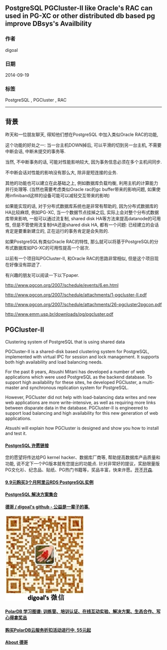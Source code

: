 ## PostgreSQL PGCluster-II like Oracle's RAC can used in PG-XC or other distributed db based pg improve DBsys's Availbility  
                               
### 作者              
digoal              
              
### 日期               
2014-09-19          
                
### 标签              
PostgreSQL , PGCluster , RAC    
                          
----                          
                           
## 背景           
昨天和一位朋友聊天, 得知他们想在PostgreSQL 中加入类似Oracle RAC的功能,   
  
这个功能的好处之一: 当一台主机DOWN掉后, 可以平滑的切到另一台主机, 不需要中断会话, 中断未提交的事务等.   
  
当然, 不中断事务的话, 可能对性能影响较大, 因为事务信息必须在多个主机间同步.  
  
不中断会话对性能的影响没有那么大, 除非是短连接的业务.  
  
其他的功能也可以建立在此基础之上, 例如数据库负载均衡, 利用主机的计算能力并行处理等. (当然也需要考虑类似Oracle rac的gc buffer带来的影响问题, 如果使用infiniband这样的设备可能可以减轻交互带来的影响)  
  
如果能实现的话, 对于分布式数据库系统也是非常有帮助的, 因为分布式数据库的HA比较麻烦, 例如PG-XC, 当一个数据节点挂掉之后, 实际上会对整个分布式数据库带来影响, 一般可以通过流复制, shared disk HA等方法来提高datanode的可用性, 但是不管使用流复制HA还是shared disk HA, 都有一个问题: 已经建立的会话肯定是要重新建立的, 正在运行的事务肯定是会失败的.  
  
如果PostgreSQL有类似Oracle RAC的特性, 那么就可以将基于PostgreSQL的分布式数据库如PG-XC的可用性提高一个层次.  
  
以前有一个项目叫PGCluster-II, 和Oracle RAC的思路非常相似, 但是这个项目现在好像没有踪迹了.  
  
有兴趣的朋友可以阅读一下以下paper.  
  
http://www.pgcon.org/2007/schedule/events/6.en.html  
  
http://www.pgcon.org/2007/schedule/attachments/1-pgcluster-II.pdf  
  
http://www.pgcon.org/2007/schedule/attachments/26-pgcluster2pgcon.pdf  
  
http://www.emm.usp.br/downloads/pg/pgcluster.pdf  
  
[<pgcluster-II>](20140919_01_pdf_001.pdf)  
  
[<pgcluster2pgcon>](20140919_01_pdf_002.pdf)  
  
## PGCluster-II  
Clustering system of PostgreSQL that is using shared data  
  
PGCluster-II is a shared-disk based clustering system for PostgreSQL, implemented with virtual IPC for session and lock management. It supports both high availability and load balancing needs.  
  
For the past 8 years, Atsushi Mitani has developed a number of web applications which were used PostgreSQL as the backend database. To support high availability for these sites, he developed PGCluster, a multi-master and synchronous replication system for PostgreSQL.  
  
However, PGCluster did not help with load-balancing data writes and new web applications are more write-intensive, as well as requiring more links between disparate data in the database. PGCluster-II is engineered to support load balancing and high availability for this new generation of web applications.  
  
Atsushi will explain how PGCluster is designed and show you how to install and test it.   
  
  
  
  
  
  
  
  
  
  
  
  
  
  
  
  
  
  
  
  
  
  
  
  
  
  
  
  
  
  
  
  
  
  
  
  
  
  
  
  
  
  
  
  
  
  
  
  
  
  
  
  
  
  
  
  
  
  
  
  
  
  
  
  
  
  
  
  
  
  
  
  
  
#### [PostgreSQL 许愿链接](https://github.com/digoal/blog/issues/76 "269ac3d1c492e938c0191101c7238216")
您的愿望将传达给PG kernel hacker、数据库厂商等, 帮助提高数据库产品质量和功能, 说不定下一个PG版本就有您提出的功能点. 针对非常好的提议，奖励限量版PG文化衫、纪念品、贴纸、PG热门书籍等，奖品丰富，快来许愿。[开不开森](https://github.com/digoal/blog/issues/76 "269ac3d1c492e938c0191101c7238216").  
  
  
#### [9.9元购买3个月阿里云RDS PostgreSQL实例](https://www.aliyun.com/database/postgresqlactivity "57258f76c37864c6e6d23383d05714ea")
  
  
#### [PostgreSQL 解决方案集合](https://yq.aliyun.com/topic/118 "40cff096e9ed7122c512b35d8561d9c8")
  
  
#### [德哥 / digoal's github - 公益是一辈子的事.](https://github.com/digoal/blog/blob/master/README.md "22709685feb7cab07d30f30387f0a9ae")
  
  
![digoal's wechat](../pic/digoal_weixin.jpg "f7ad92eeba24523fd47a6e1a0e691b59")
  
  
#### [PolarDB 学习图谱: 训练营、培训认证、在线互动实验、解决方案、生态合作、写心得拿奖品](https://www.aliyun.com/database/openpolardb/activity "8642f60e04ed0c814bf9cb9677976bd4")
  
  
#### [购买PolarDB云服务折扣活动进行中, 55元起](https://www.aliyun.com/activity/new/polardb-yunparter?userCode=bsb3t4al "e0495c413bedacabb75ff1e880be465a")
  
  
#### [About 德哥](https://github.com/digoal/blog/blob/master/me/readme.md "a37735981e7704886ffd590565582dd0")
  
